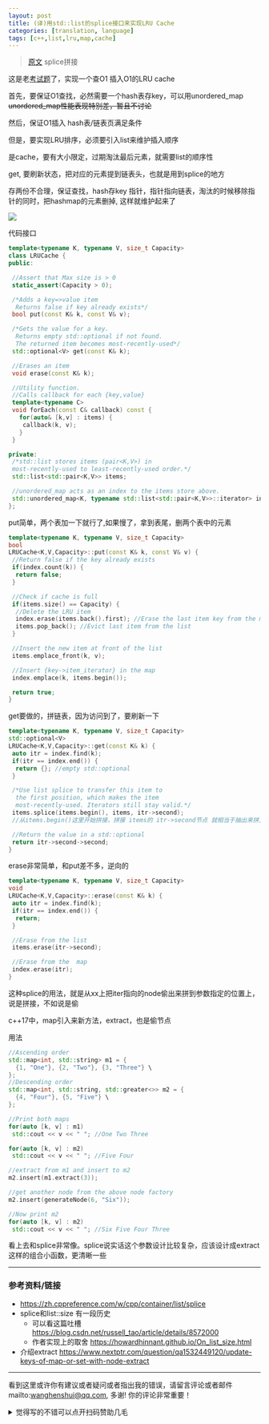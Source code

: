 ```yaml
---
layout: post
title: (译)用std::list的splice接口来实现LRU Cache
categories: [translation, language]
tags: [c++,list,lru,map,cache]
---
```


> [原文](https://www.nextptr.com/tutorial/ta1576645374/stdlist-splice-for-implementing-lru-cache) splice拼接



这是老[考试题](https://leetcode-cn.com/problems/lru-cache/)了，实现一个查O1 插入O1的LRU cache



首先，要保证O1查找，必然需要一个hash表存key，可以用unordered_map ~~unordered_map性能表现特别差，暂且不讨论~~

然后，保证O1插入 hash表/链表页满足条件

但是，要实现LRU排序，必须要引入list来维护插入顺序

是cache，要有大小限定，过期淘汰最后元素，就需要list的顺序性

get, 要刷新状态，把对应的元素提到链表头，也就是用到splice的地方

存两份不合理，保证查找，hash存key 指针，指针指向链表，淘汰的时候移除指针的同时，把hashmap的元素删掉, 这样就维护起来了



![](https://cdn.nextptr.com/images/uimages/hb3Tt56b94RGbMhqF7GBiZ8f.jpg)



代码接口

```c++
template<typename K, typename V, size_t Capacity>
class LRUCache {
public:

 //Assert that Max size is > 0
 static_assert(Capacity > 0);

 /*Adds a key=>value item
  Returns false if key already exists*/
 bool put(const K& k, const V& v);

 /*Gets the value for a key.
  Returns empty std::optional if not found.
  The returned item becomes most-recently-used*/
 std::optional<V> get(const K& k);

 //Erases an item
 void erase(const K& k);

 //Utility function.
 //Calls callback for each {key,value}
 template<typename C>
 void forEach(const C& callback) const {
   for(auto& [k,v] : items) {
    callback(k, v);
   }
 }

private:
 /*std::list stores items (pair<K,V>) in
 most-recently-used to least-recently-used order.*/
 std::list<std::pair<K,V>> items;

 //unordered_map acts as an index to the items store above.
 std::unordered_map<K, typename std::list<std::pair<K,V>>::iterator> index;
};
```

put简单，两个表加一下就行了,如果慢了，拿到表尾，删两个表中的元素

```c++
template<typename K, typename V, size_t Capacity>
bool
LRUCache<K,V,Capacity>::put(const K& k, const V& v) {
 //Return false if the key already exists
 if(index.count(k)) {
  return false;
 }

 //Check if cache is full
 if(items.size() == Capacity) {
  //Delete the LRU item
  index.erase(items.back().first); //Erase the last item key from the map
  items.pop_back(); //Evict last item from the list 
 }

 //Insert the new item at front of the list
 items.emplace_front(k, v);

 //Insert {key->item_iterator} in the map 
 index.emplace(k, items.begin());

 return true;
}

```





get要做的，拼链表，因为访问到了，要刷新一下

```c++
template<typename K, typename V, size_t Capacity>
std::optional<V>
LRUCache<K,V,Capacity>::get(const K& k) {
 auto itr = index.find(k);
 if(itr == index.end()) {
  return {}; //empty std::optional
 }

 /*Use list splice to transfer this item to
  the first position, which makes the item
  most-recently-used. Iterators still stay valid.*/
 items.splice(items.begin(), items, itr->second);
 //从items.begin()这里开始拼接，拼接 items的 itr->second节点 就相当于抽出来拼上

 //Return the value in a std::optional
 return itr->second->second;
}
```





erase非常简单，和put差不多，逆向的

```c++
template<typename K, typename V, size_t Capacity>
void
LRUCache<K,V,Capacity>::erase(const K& k) {
 auto itr = index.find(k);
 if(itr == index.end()) {
  return;
 }

 //Erase from the list
 items.erase(itr->second);

 //Erase from the  map
 index.erase(itr);
}
```





这种splice的用法，就是从xx上把iter指向的node偷出来拼到参数指定的位置上，说是拼接，不如说是偷



c++17中，map引入来新方法，extract，也是偷节点

用法

```c++
//Ascending order
std::map<int, std::string> m1 = {
  {1, "One"}, {2, "Two"}, {3, "Three"} \
};
//Descending order
std::map<int, std::string, std::greater<>> m2 = {
  {4, "Four"}, {5, "Five"} \
};

//Print both maps
for(auto [k, v] : m1)
 std::cout << v << " "; //One Two Three

for(auto [k, v] : m2)
 std::cout << v << " "; //Five Four

//extract from m1 and insert to m2
m2.insert(m1.extract(3));

//get another node from the above node factory
m2.insert(generateNode(6, "Six"));

//Now print m2
for(auto [k, v] : m2)
 std::cout << v << " "; //Six Five Four Three
```

看上去和splice非常像。splice说实话这个参数设计比较复杂，应该设计成extract这样的组合小函数，更清晰一些

---

###  参考资料/链接

- https://zh.cppreference.com/w/cpp/container/list/splice
- splice和list::size 有一段历史
  - 可以看这篇吐槽 https://blog.csdn.net/russell_tao/article/details/8572000
  - 作者实现上的取舍 https://howardhinnant.github.io/On_list_size.html
- 介绍extract https://www.nextptr.com/question/qa1532449120/update-keys-of-map-or-set-with-node-extract


---

看到这里或许你有建议或者疑问或者指出我的错误，请留言评论或者邮件mailto:wanghenshui@qq.com, 多谢!  你的评论非常重要！
<details>
<summary>觉得写的不错可以点开扫码赞助几毛</summary>
<img src="https://wanghenshui.github.io/assets/wepay.png" alt="微信转账">
</details>